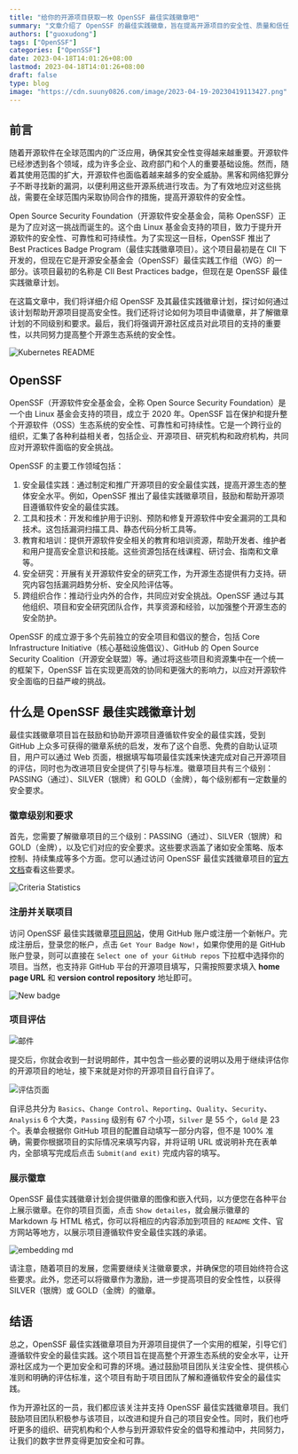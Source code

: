 ```yaml
---
title: "给你的开源项目获取一枚 OpenSSF 最佳实践徽章吧"
summary: "文章介绍了 OpenSSF 的最佳实践徽章，旨在提高开源项目的安全性、质量和信任度。"
authors: ["guoxudong"]
tags: ["OpenSSF"]
categories: ["OpenSSF"]
date: 2023-04-18T14:01:26+08:00
lastmod: 2023-04-18T14:01:26+08:00
draft: false
type: blog
image: "https://cdn.suuny0826.com/image/2023-04-19-20230419113427.png"
---
```

## 前言

随着开源软件在全球范围内的广泛应用，确保其安全性变得越来越重要。开源软件已经渗透到各个领域，成为许多企业、政府部门和个人的重要基础设施。然而，随着其使用范围的扩大，开源软件也面临着越来越多的安全威胁。黑客和网络犯罪分子不断寻找新的漏洞，以便利用这些开源系统进行攻击。为了有效地应对这些挑战，需要在全球范围内采取协同合作的措施，提高开源软件的安全性。

Open Source Security Foundation（开源软件安全基金会，简称 OpenSSF）正是为了应对这一挑战而诞生的。这个由 Linux 基金会支持的项目，致力于提升开源软件的安全性、可靠性和可持续性。为了实现这一目标，OpenSSF 推出了 Best Practices Badge Program（最佳实践徽章项目）。这个项目最初是在 CII 下开发的，但现在它是开源安全基金会（OpenSSF）最佳实践工作组（WG）的一部分。该项目最初的名称是 CII Best Practices badge，但现在是 OpenSSF 最佳实践徽章计划。

在这篇文章中，我们将详细介绍 OpenSSF 及其最佳实践徽章计划，探讨如何通过该计划帮助开源项目提高安全性。我们还将讨论如何为项目申请徽章，并了解徽章计划的不同级别和要求。最后，我们将强调开源社区成员对此项目的支持的重要性，以共同努力提高整个开源生态系统的安全性。

![Kubernetes README](https://cdn.suuny0826.com/image/2023-04-19-20230419101516.png)

## OpenSSF

OpenSSF（开源软件安全基金会，全称 Open Source Security Foundation）是一个由 Linux 基金会支持的项目，成立于 2020 年。OpenSSF 旨在保护和提升整个开源软件（OSS）生态系统的安全性、可靠性和可持续性。它是一个跨行业的组织，汇集了各种利益相关者，包括企业、开源项目、研究机构和政府机构，共同应对开源软件面临的安全挑战。

OpenSSF 的主要工作领域包括：

1. 安全最佳实践：通过制定和推广开源项目的安全最佳实践，提高开源生态的整体安全水平。例如，OpenSSF 推出了最佳实践徽章项目，鼓励和帮助开源项目遵循软件安全的最佳实践。
2. 工具和技术：开发和维护用于识别、预防和修复开源软件中安全漏洞的工具和技术。这包括漏洞扫描工具、静态代码分析工具等。
3. 教育和培训：提供开源软件安全相关的教育和培训资源，帮助开发者、维护者和用户提高安全意识和技能。这些资源包括在线课程、研讨会、指南和文章等。
4. 安全研究：开展有关开源软件安全的研究工作，为开源生态提供有力支持。研究内容包括漏洞趋势分析、安全风险评估等。
5. 跨组织合作：推动行业内外的合作，共同应对安全挑战。OpenSSF 通过与其他组织、项目和安全研究团队合作，共享资源和经验，以加强整个开源生态的安全防护。

OpenSSF 的成立源于多个先前独立的安全项目和倡议的整合，包括 Core Infrastructure Initiative（核心基础设施倡议）、GitHub 的 Open Source Security Coalition（开源安全联盟）等。通过将这些项目和资源集中在一个统一的框架下，OpenSSF 旨在实现更高效的协同和更强大的影响力，以应对开源软件安全面临的日益严峻的挑战。

## 什么是 OpenSSF 最佳实践徽章计划

最佳实践徽章项目旨在鼓励和协助开源项目遵循软件安全的最佳实践，受到 GitHub 上众多可获得的徽章系统的启发，发布了这个自愿、免费的自助认证项目，用户可以通过 Web 页面，根据填写每项最佳实践来快速完成对自己开源项目的评估，同时也为改进项目安全提供了引导与标准。徽章项目共有三个级别：PASSING（通过）、SILVER（银牌）和 GOLD（金牌），每个级别都有一定数量的安全要求。

### 徽章级别和要求

首先，您需要了解徽章项目的三个级别：PASSING（通过）、SILVER（银牌）和 GOLD（金牌），以及它们对应的安全要求。这些要求涵盖了诸如安全策略、版本控制、持续集成等多个方面。您可以通过访问 OpenSSF 最佳实践徽章项目的[官方文档](https://bestpractices.coreinfrastructure.org/en/criteria_stats)查看这些要求。

![Criteria Statistics](https://cdn.suuny0826.com/image/2023-04-19-20230419114806.png)

### 注册并关联项目

访问 OpenSSF 最佳实践徽章[项目网站](https://bestpractices.coreinfrastructure.org/)，使用 GitHub 账户或注册一个新帐户。完成注册后，登录您的帐户，点击 `Get Your Badge Now!`，如果你使用的是 GitHub 账户登录，则可以直接在 `Select one of your GitHub repos` 下拉框中选择你的项目。当然，也支持非 GitHub 平台的开源项目填写，只需按照要求填入 **home page URL** 和 **version control repository** 地址即可。

![New badge](https://cdn.suuny0826.com/image/2023-04-19-20230419103555.png)

### 项目评估

![邮件](https://cdn.suuny0826.com/image/2023-04-18-20230418142755.png)

提交后，你就会收到一封说明邮件，其中包含一些必要的说明以及用于继续评估你的开源项目的地址，接下来就是对你的开源项目自行自评了。

![评估页面](https://cdn.suuny0826.com/image/2023-04-19-20230419110106.png)

自评总共分为 `Basics`、`Change Control`、`Reporting`、`Quality`、`Security`、`Analysis` 6 个大类，`Passing` 级别有 67 个小项，`Silver` 是 55 个，`Gold` 是 23 个。表单会根据你 GitHub 项目的配置自动填写一部分内容，但不是 100% 准确，需要你根据项目的实际情况来填写内容，并将证明 URL 或说明补充在表单内，全部填写完成后点击 `Submit(and exit)` 完成内容的填写。

### 展示徽章

OpenSSF 最佳实践徽章计划会提供徽章的图像和嵌入代码，以方便您在各种平台上展示徽章。在你的项目页面，点击 `Show detailes`，就会展示徽章的 Markdown 与 HTML 格式，你可以将相应的内容添加到项目的 `README` 文件、官方网站等地方，以展示项目遵循软件安全最佳实践的承诺。

![embedding md](https://cdn.suuny0826.com/image/2023-04-19-20230419105508.png)

请注意，随着项目的发展，您需要继续关注徽章要求，并确保您的项目始终符合这些要求。此外，您还可以将徽章作为激励，进一步提高项目的安全性性，以获得 SILVER（银牌）或 GOLD（金牌）的徽章。

## 结语

总之，OpenSSF 最佳实践徽章项目为开源项目提供了一个实用的框架，引导它们遵循软件安全的最佳实践。这个项目旨在提高整个开源生态系统的安全水平，让开源社区成为一个更加安全和可靠的环境。通过鼓励项目团队关注安全性、提供核心准则和明确的评估标准，这个项目有助于项目团队了解和遵循软件安全的最佳实践。

作为开源社区的一员，我们都应该关注并支持 OpenSSF 最佳实践徽章项目。我们鼓励项目团队积极参与该项目，以改进和提升自己的项目安全性。同时，我们也呼吁更多的组织、研究机构和个人参与到开源软件安全的倡导和推动中，共同努力，让我们的数字世界变得更加安全和可靠。
